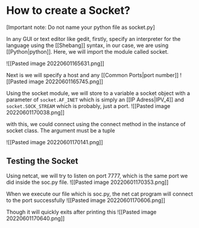 # How to create a Socket?

\[Important note: Do not name your python file as socket.py]

In any GUI or text editor like gedit, firstly, specify an interpreter for the language using the [[Shebang]] syntax, in our case, we are using [[Python|python]]. Here, we will import the module called socket.

![[Pasted image 20220601165631.png]]

Next is we will specify a host and any [[Common Ports|port number]]
![[Pasted image 20220601165745.png]]

Using the socket module, we will store to a variable a socket object with a parameter of `socket.AF_INET` which is simply an [[IP Adress|IPV_4]] and `socket.SOCK_STREAM` which is probably, just a port.
![[Pasted image 20220601170038.png]]

with this, we could connect using the connect method in the instance of socket class. The argument must be a tuple

![[Pasted image 20220601170141.png]]

## Testing the Socket
Using netcat, we will try to listen on port 7777, which is the same port we did inside the soc.py file. 
![[Pasted image 20220601170353.png]]

When we execute our file which is soc.py, the net cat program will connect to the port successfully
![[Pasted image 20220601170606.png]]

Though it will quickly exits after printing this
![[Pasted image 20220601170640.png]]


